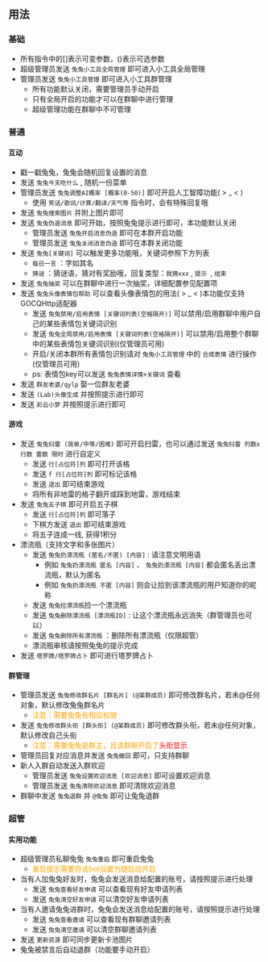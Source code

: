 
## 用法

### 基础

- 所有指令中的[]表示可变参数，()表示可选参数
- 超级管理员发送 `兔兔小工具全局管理` 即可进入小工具全局管理
- 管理员发送 `兔兔小工具管理` 即可进入小工具群管理
    - 所有功能默认关闭，需要管理员手动开启
    - 只有全局开启的功能才可以在群聊中进行管理
    - 超级管理功能在群聊中不可管理

### 普通

#### 互动

- 戳一戳兔兔，兔兔会随机回复设置的消息
- 发送 `兔兔今天吃什么` , 随机一份菜单
- 管理员发送 `兔兔调整AI概率 [概率(0-50)]` 即可开启人工智障功能( > _ < )
    - 使用 `笑话/歌词/计算/翻译/天气等` 指令时，会有特殊回复哦
- 发送 `兔兔搜索图片` 并附上图片即可
- 发送 `兔兔伪造消息` 即可开始，按照兔兔提示进行即可，本功能默认关闭
    - 管理员发送 `兔兔开启消息伪造` 即可在本群开启功能
    - 管理员发送 `兔兔关闭消息伪造` 即可在本群关闭功能
- 发送 `兔兔[关键词]` 可以触发更多功能哦，关键词参照下方列表
    - `每日一言` ：字如其名
    - `猜谜` ：猜谜语，猜对有奖励哦，回复类型：`我猜xxx` , `提示 `, `结束`
- 发送 `兔兔抽奖` 可以在群聊中进行一次抽奖，详细配置参见配置项
- 发送 `兔兔头像表情包帮助` 可以查看头像表情包的用法( > _ < )本功能仅支持GOCQHttp适配器
    - 发送 `兔兔禁用/启用表情 [关键词列表(空格隔开)]` 可以禁用/启用群聊中用户自己的某些表情包关键词识别
    - 发送 `兔兔全局禁用/启用表情 [关键词列表(空格隔开)]` 可以禁用/启用整个群聊中的某些表情包关键词识别(仅管理员可用)
    - 开启/关闭本群所有表情包识别请对 `兔兔小工具管理` 中的 `合成表情` 进行操作(仅管理员可用)
    - ps: 表情包key可以发送 `兔兔表情详情+关键词` 查看
- 发送 `群友老婆/qylp` 娶一位群友老婆
- 发送 `(Lab)头像生成` 并按照提示进行即可
- 发送 `彩云小梦` 并按照提示进行即可

#### 游戏

- 发送 `兔兔扫雷 (简单/中等/困难)` 即可开启扫雷，也可以通过发送 `兔兔扫雷 列数x行数 雷数 限时` 进行自定义
    - 发送 `行[占位符]列` 即可打开该格
    - 发送 `f 行[占位符]列` 即可标记该格
    - 发送 `退出` 即可结束游戏
    - 将所有非地雷的格子翻开或踩到地雷，游戏结束
- 发送 `兔兔五子棋` 即可开启五子棋
    - 发送 `行[占位符]列` 即可落子
    - 下棋方发送 `退出` 即可结束游戏
    - 将五子连成一线, 获得1积分
- 漂流瓶（支持文字和多张图片）
    - 发送 `兔兔扔漂流瓶 (匿名/不匿) [内容]` : 请注意文明用语
        - 例如 `兔兔扔漂流瓶 匿名 [内容]` 、 `兔兔扔漂流瓶 [内容]` 都会匿名丢出漂流瓶，默认为匿名
        - 例如 `兔兔扔漂流瓶 不匿 [内容]` 则会让拾到该漂流瓶的用户知道你的昵称
    - 发送 `兔兔捡漂流瓶`捡一个漂流瓶
    - 发送 `兔兔删除漂流瓶 [漂流瓶ID]` : 让这个漂流瓶永远消失（群管理员也可以）
    - 发送 `兔兔删除所有漂流瓶` ：删除所有漂流瓶（仅限超管）
    - 漂流瓶审核请按照兔兔的提示完成
- 发送 `塔罗牌/塔罗牌占卜` 即可进行塔罗牌占卜

#### 群管理

- 管理员发送 `兔兔修改群名片 [群名片] (@某群成员)` 即可修改群名片，若未@任何对象，默认修改兔兔群名片
    - <font color=Orange>注意：需要兔兔有相应权限</font>
- 发送 `兔兔修改群头衔 [群头衔] (@某群成员)` 即可修改群头衔，若未@任何对象，默认修改自己头衔
    - <font color=Orange>注意：需要兔兔是群主，且该群聊开启了<font color=Red>头衔显示</font></font>
- 管理员回复对应消息并发送 `兔兔撤回` 即可，只支持群聊
- 新人入群自动发送入群欢迎
    - 管理员发送 `兔兔设置欢迎消息 [欢迎消息]` 即可设置欢迎消息
    - 管理员发送 `兔兔清除欢迎消息` 即可清除欢迎消息
- 群聊中发送 `兔兔退群` 并 `@兔兔` 即可让兔兔退群

### 超管

#### 实用功能

- 超级管理员私聊兔兔 `兔兔重启` 即可重启兔兔
    - <font color=Orange>重启提示需要将该bot设置为随启动开启</font>
- 当有人加兔兔好友时，兔兔会发送消息给配置的账号，请按照提示进行处理
    - 发送 `兔兔查看好友申请` 可以查看现有好友申请列表
    - 发送 `兔兔清空好友申请` 可以清空好友申请列表
- 当有人邀请兔兔进群时，兔兔会发送消息给配置的账号，请按照提示进行处理
    - 发送 `兔兔查看邀请` 可以查看现有群聊邀请列表
    - 发送 `兔兔清空邀请` 可以清空群聊邀请列表
- 发送 `更新资源` 即可同步更新卡池图片
- 兔兔被禁言后自动退群（功能要手动开启）
